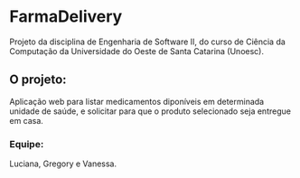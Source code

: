 # FarmaDelivery
Projeto da disciplina de Engenharia de Software II, do curso de Ciência da Computação da Universidade do Oeste de Santa Catarina (Unoesc).
## O projeto:
Aplicação web para listar medicamentos diponíveis em determinada unidade de saúde, e solicitar para que o produto selecionado seja entregue em casa.
### Equipe:
Luciana, Gregory e Vanessa.
